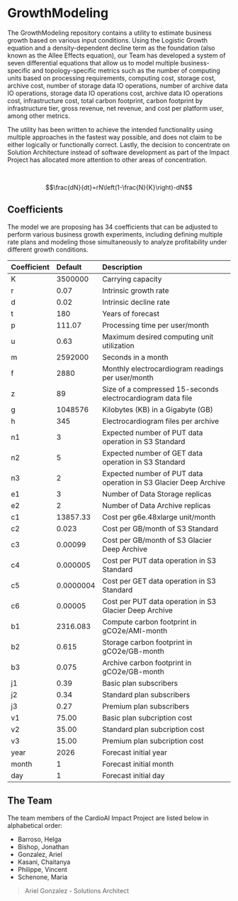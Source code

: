 # GrowthModeling
The GrowthModeling repository contains a utility to estimate business growth based on various input conditions. Using the Logistic Growth equation and a density-dependent decline term as the foundation (also known as the Allee Effects equation), our Team has developed a system of seven differential equations that allow us to model multiple business-specific and topology-specific metrics such as the number of computing units based on processing requirements, computing cost, storage cost, archive cost, number of storage data IO operations, number of archive data IO operations, storage data IO operations cost, archive data IO operations cost, infrastructure cost, total carbon footprint, carbon footprint by infrastructure tier, gross revenue, net revenue, and cost per platform user, among other metrics.

The utility has been written to achieve the intended functionality using multiple approaches in the fastest way possible, and does not claim to be either logically or functionally correct. Lastly, the decision to concentrate on Solution Architecture instead of software development as part of the Impact Project has allocated more attention to other areas of concentration.

<br>

$$\frac{dN}{dt}=rN\left(1-\frac{N}{K}\right)-dN$$

## Coefficients

The model we are proposing has 34 coefficients that can be adjusted to perform various business growth experiments, including defining multiple rate plans and modeling those simultaneously to analyze profitability under different growth conditions.

| Coefficient | Default   | Description                                                      |
| :---        | :---      | :---                                                             |
| K           | 3500000   | Carrying capacity                                                |
| r           | 0.07      | Intrinsic growth rate                                            |
| d           | 0.02      | Intrinsic decline rate                                           |
| t           | 180       | Years of forecast                                                |
| p           | 111.07    | Processing time per user/month                                   |
| u           | 0.63      | Maximum desired computing unit utilization                       |
| m           | 2592000   | Seconds in a month                                               |
| f           | 2880      | Monthly electrocardiogram readings per user/month                |
| z           | 89        | Size of a compressed 15-seconds electrocardiogram data file      |
| g           | 1048576   | Kilobytes (KB) in a Gigabyte (GB)                                |
| h           | 345       | Electrocardiogram files per archive                              |
| n1          | 3         | Expected number of PUT data operation in S3 Standard             |
| n2          | 5         | Expected number of GET data operation in S3 Standard             |
| n3          | 2         | Expected number of PUT data operation in S3 Glacier Deep Archive |
| e1          | 3         | Number of Data Storage replicas                                  |
| e2          | 2         | Number of Data Archive replicas                                  |
| c1          | 13857.33  | Cost per g6e.48xlarge unit/month                                 |
| c2          | 0.023     | Cost per GB/month of S3 Standard                                 |
| c3          | 0.00099   | Cost per GB/month of S3 Glacier Deep Archive                     |
| c4          | 0.000005  | Cost per PUT data operation in S3 Standard                       |
| c5          | 0.0000004 | Cost per GET data operation in S3 Standard                       |
| c6          | 0.00005   | Cost per PUT data operation in S3 Glacier Deep Archive           |
| b1          | 2316.083  | Compute carbon footprint in gCO2e/AMI-month                      |
| b2          | 0.615     | Storage carbon footprint in gCO2e/GB-month                       |
| b3          | 0.075     | Archive carbon footprint in gCO2e/GB-month                       |
| j1          | 0.39      | Basic plan subscribers                                           |
| j2          | 0.34      | Standard plan subscribers                                        |
| j3          | 0.27      | Premium plan subscribers                                         |
| v1          | 75.00     | Basic plan subcription cost                                      |
| v2          | 35.00     | Standard plan subcription cost                                   |
| v3          | 15.00     | Premium plan subcription cost                                    |
| year        | 2026      | Forecast initial year                                            |
| month       | 1         | Forecast initial month                                           |
| day         | 1         | Forecast initial day                                             |

## The Team

The team members of the CardioAI Impact Project are listed below in alphabetical order:

- Barroso, Helga
- Bishop, Jonathan
- Gonzalez, Ariel
- Kasani, Chaitanya
- Philippe, Vincent
- Schenone, Maria

> Ariel Gonzalez - Solutions Architect
